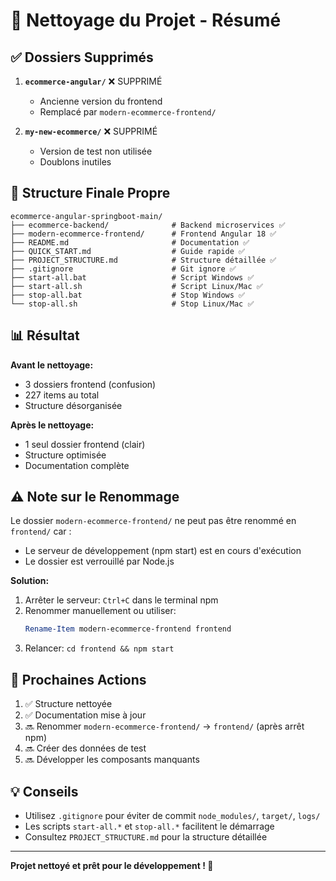 # 🧹 Nettoyage du Projet - Résumé

## ✅ Dossiers Supprimés

1. **`ecommerce-angular/`** ❌ SUPPRIMÉ
   - Ancienne version du frontend
   - Remplacé par `modern-ecommerce-frontend/`

2. **`my-new-ecommerce/`** ❌ SUPPRIMÉ
   - Version de test non utilisée
   - Doublons inutiles

## 📁 Structure Finale Propre

```
ecommerce-angular-springboot-main/
├── ecommerce-backend/              # Backend microservices ✅
├── modern-ecommerce-frontend/      # Frontend Angular 18 ✅
├── README.md                       # Documentation ✅
├── QUICK_START.md                  # Guide rapide ✅
├── PROJECT_STRUCTURE.md            # Structure détaillée ✅
├── .gitignore                      # Git ignore ✅
├── start-all.bat                   # Script Windows ✅
├── start-all.sh                    # Script Linux/Mac ✅
├── stop-all.bat                    # Stop Windows ✅
└── stop-all.sh                     # Stop Linux/Mac ✅
```

## 📊 Résultat

**Avant le nettoyage:**
- 3 dossiers frontend (confusion)
- 227 items au total
- Structure désorganisée

**Après le nettoyage:**
- 1 seul dossier frontend (clair)
- Structure optimisée
- Documentation complète

## ⚠️ Note sur le Renommage

Le dossier `modern-ecommerce-frontend/` ne peut pas être renommé en `frontend/` car :
- Le serveur de développement (npm start) est en cours d'exécution
- Le dossier est verrouillé par Node.js

**Solution:**
1. Arrêter le serveur: `Ctrl+C` dans le terminal npm
2. Renommer manuellement ou utiliser:
   ```powershell
   Rename-Item modern-ecommerce-frontend frontend
   ```
3. Relancer: `cd frontend && npm start`

## 🎯 Prochaines Actions

1. ✅ Structure nettoyée
2. ✅ Documentation mise à jour
3. 🔜 Renommer `modern-ecommerce-frontend/` → `frontend/` (après arrêt npm)
4. 🔜 Créer des données de test
5. 🔜 Développer les composants manquants

## 💡 Conseils

- Utilisez `.gitignore` pour éviter de commit `node_modules/`, `target/`, `logs/`
- Les scripts `start-all.*` et `stop-all.*` facilitent le démarrage
- Consultez `PROJECT_STRUCTURE.md` pour la structure détaillée

---

**Projet nettoyé et prêt pour le développement ! 🚀**
